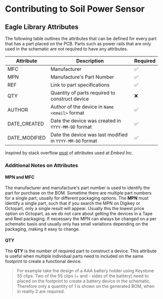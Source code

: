 # Contributing to Soil Power Sensor

## Eagle Library Attributes

The following table outlines the attributes that can be defined for every part that has a part placed on the PCB. Parts such as power rails that are only used in the schematic are not required to have any attributes.

| Attribute | Description | Required |
|-----------|-------------|----------|
| MFC | Manufacturer | :white_check_mark: |
| MPN | Manufacture's Part Number | :white_check_mark: |
| REF | Link to part specifications | :white_check_mark: |
| QTY | Quantity of parts required to construct device | :x: |
| AUTHOR | Author of the device in `Name <email>` format | :white_check_mark: |
| DATE_CREATED | Date the device was created in `YYYY-MM-DD` format | :white_check_mark: |
| DATE_MODIFIED | Date the device was last modified in `YYYY-MM-DD` format | :white_check_mark: |

Inspired by stack overflow [post](https://electronics.stackexchange.com/a/38898) of attributes used at *Embed Inc*.

### Additional Notes on Attributes

#### MPN and MFC

The manufacturer and manufacture's part number is used to identify the part for purchase on the BOM. Sometime there are multiple part numbers for a single part, usually for different packaging options. The **MPN** must identify a single part, such that if you search the MPN on Digikey or Octopart, only a single result will appear. Usually this the lowest price option on Octopart, as we do not care about getting the devices in a Tape and Reel packaging. If necessary the MPN can always be changed on a per schematic basis and usually only has small variations depending on the packaging, making it easy to change.

#### QTY

The **QTY** is the number of required part to construct a device. This attribute is useful when multiple individual parts need to included on the same footprint to create a functional device.

> For example take the design of a AAA battery holder using Keystone 55 clips. Two of the 55 clips (+ and - sides of the battery) need to placed on the footprint to create a battery device in the schematic. Therefore only a quantity of 1 is shown on the generated BOM, when in reality 2 are required.